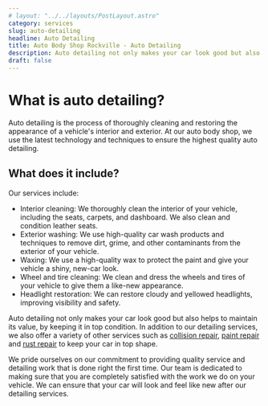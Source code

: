 ```yaml
---
# layout: "../../layouts/PostLayout.astro"
category: services
slug: auto-detailing
headline: Auto Detailing
title: Auto Body Shop Rockville - Auto Detailing
description: Auto detailing not only makes your car look good but also helps to maintain its value, by keeping it in top condition. In addition to our detailing services, we also offer a variety of other services such as collision repair, paint repair and rust repair to keep your car in top shape.
draft: false
---
```


# What is auto detailing?

Auto detailing is the process of thoroughly cleaning and restoring the appearance of a vehicle's interior and exterior. At our auto body shop, we use the latest technology and techniques to ensure the highest quality auto detailing.

## What does it include?

Our services include:

- Interior cleaning: We thoroughly clean the interior of your vehicle, including the seats, carpets, and dashboard. We also clean and condition leather seats.
- Exterior washing: We use high-quality car wash products and techniques to remove dirt, grime, and other contaminants from the exterior of your vehicle.
- Waxing: We use a high-quality wax to protect the paint and give your vehicle a shiny, new-car look.
- Wheel and tire cleaning: We clean and dress the wheels and tires of your vehicle to give them a like-new appearance.
- Headlight restoration: We can restore cloudy and yellowed headlights, improving visibility and safety.

Auto detailing not only makes your car look good but also helps to maintain its value, by keeping it in top condition. In addition to our detailing services, we also offer a variety of other services such as [collision repair](./collision-repair), [paint repair](./paint-repair) and [rust repair](./rust-repair) to keep your car in top shape.

We pride ourselves on our commitment to providing quality service and detailing work that is done right the first time. Our team is dedicated to making sure that you are completely satisfied with the work we do on your vehicle. We can ensure that your car will look and feel like new after our detailing services.
